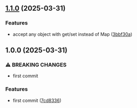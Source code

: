 ## [1.1.0](https://github.com/Amgelo563/typed-field/compare/v1.0.0...v1.1.0) (2025-03-31)

### Features

* accept any object with get/set instead of Map ([3bbf30a](https://github.com/Amgelo563/typed-field/commit/3bbf30aed044e7a02e928b26dc9c30982ac6ea63))

## 1.0.0 (2025-03-31)

### ⚠ BREAKING CHANGES

* first commit

### Features

* first commit ([7cd8336](https://github.com/Amgelo563/typed-field/commit/7cd8336b7ecfbc1dcd6a8fd06357eafa4ebce20d))
